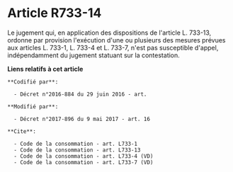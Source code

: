 # Article R733-14

Le jugement qui, en application des dispositions de l'article L. 733-13, ordonne par provision l'exécution d'une ou plusieurs
des mesures prévues aux articles L. 733-1, L. 733-4 et L. 733-7, n'est pas susceptible d'appel, indépendamment du jugement
statuant sur la contestation.

**Liens relatifs à cet article**

	**Codifié par**:

	  - Décret n°2016-884 du 29 juin 2016 - art.

	**Modifié par**:

	  - Décret n°2017-896 du 9 mai 2017 - art. 16

	**Cite**:

	  - Code de la consommation - art. L733-1
	  - Code de la consommation - art. L733-13
	  - Code de la consommation - art. L733-4 (VD)
	  - Code de la consommation - art. L733-7 (VD)
